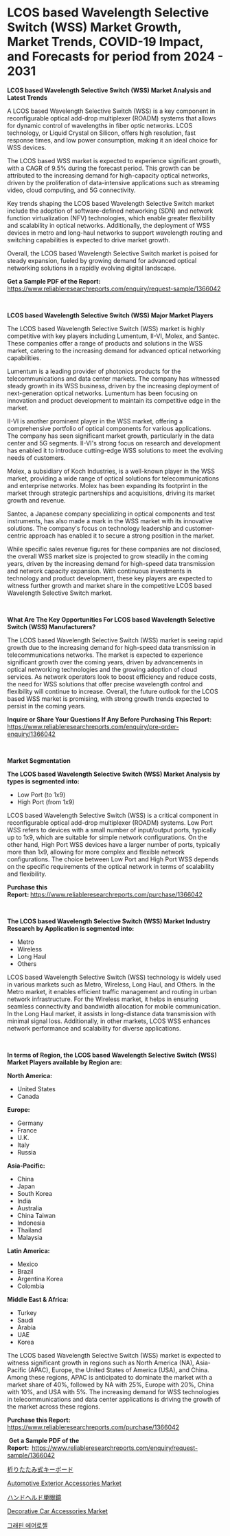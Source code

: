 <p><h1>LCOS based Wavelength Selective Switch (WSS) Market Growth, Market Trends, COVID-19 Impact, and Forecasts for period from 2024 - 2031</h1></p><p><strong>LCOS based Wavelength Selective Switch (WSS) Market Analysis and Latest Trends</strong></p>
<p><p>A LCOS based Wavelength Selective Switch (WSS) is a key component in reconfigurable optical add-drop multiplexer (ROADM) systems that allows for dynamic control of wavelengths in fiber optic networks. LCOS technology, or Liquid Crystal on Silicon, offers high resolution, fast response times, and low power consumption, making it an ideal choice for WSS devices.</p><p>The LCOS based WSS market is expected to experience significant growth, with a CAGR of 9.5% during the forecast period. This growth can be attributed to the increasing demand for high-capacity optical networks, driven by the proliferation of data-intensive applications such as streaming video, cloud computing, and 5G connectivity.</p><p>Key trends shaping the LCOS based Wavelength Selective Switch market include the adoption of software-defined networking (SDN) and network function virtualization (NFV) technologies, which enable greater flexibility and scalability in optical networks. Additionally, the deployment of WSS devices in metro and long-haul networks to support wavelength routing and switching capabilities is expected to drive market growth.</p><p>Overall, the LCOS based Wavelength Selective Switch market is poised for steady expansion, fueled by growing demand for advanced optical networking solutions in a rapidly evolving digital landscape.</p></p>
<p><strong>Get a Sample PDF of the Report:&nbsp;</strong> <a href="https://www.reliableresearchreports.com/enquiry/request-sample/1366042">https://www.reliableresearchreports.com/enquiry/request-sample/1366042</a></p>
<p>&nbsp;</p>
<p><strong>LCOS based Wavelength Selective Switch (WSS) Major Market Players</strong></p>
<p><p>The LCOS based Wavelength Selective Switch (WSS) market is highly competitive with key players including Lumentum, II-VI, Molex, and Santec. These companies offer a range of products and solutions in the WSS market, catering to the increasing demand for advanced optical networking capabilities.</p><p>Lumentum is a leading provider of photonics products for the telecommunications and data center markets. The company has witnessed steady growth in its WSS business, driven by the increasing deployment of next-generation optical networks. Lumentum has been focusing on innovation and product development to maintain its competitive edge in the market.</p><p>II-VI is another prominent player in the WSS market, offering a comprehensive portfolio of optical components for various applications. The company has seen significant market growth, particularly in the data center and 5G segments. II-VI's strong focus on research and development has enabled it to introduce cutting-edge WSS solutions to meet the evolving needs of customers.</p><p>Molex, a subsidiary of Koch Industries, is a well-known player in the WSS market, providing a wide range of optical solutions for telecommunications and enterprise networks. Molex has been expanding its footprint in the market through strategic partnerships and acquisitions, driving its market growth and revenue.</p><p>Santec, a Japanese company specializing in optical components and test instruments, has also made a mark in the WSS market with its innovative solutions. The company's focus on technology leadership and customer-centric approach has enabled it to secure a strong position in the market.</p><p>While specific sales revenue figures for these companies are not disclosed, the overall WSS market size is projected to grow steadily in the coming years, driven by the increasing demand for high-speed data transmission and network capacity expansion. With continuous investments in technology and product development, these key players are expected to witness further growth and market share in the competitive LCOS based Wavelength Selective Switch market.</p></p>
<p>&nbsp;</p>
<p><strong>What Are The Key Opportunities For LCOS based Wavelength Selective Switch (WSS) Manufacturers?</strong></p>
<p><p>The LCOS based Wavelength Selective Switch (WSS) market is seeing rapid growth due to the increasing demand for high-speed data transmission in telecommunications networks. The market is expected to experience significant growth over the coming years, driven by advancements in optical networking technologies and the growing adoption of cloud services. As network operators look to boost efficiency and reduce costs, the need for WSS solutions that offer precise wavelength control and flexibility will continue to increase. Overall, the future outlook for the LCOS based WSS market is promising, with strong growth trends expected to persist in the coming years.</p></p>
<p><strong>Inquire or Share Your Questions If Any Before Purchasing This Report:</strong> <a href="https://www.reliableresearchreports.com/enquiry/pre-order-enquiry/1366042">https://www.reliableresearchreports.com/enquiry/pre-order-enquiry/1366042</a></p>
<p>&nbsp;</p>
<p><strong>Market Segmentation</strong></p>
<p><strong>The LCOS based Wavelength Selective Switch (WSS) Market Analysis by types is segmented into:</strong></p>
<p><ul><li>Low Port (to 1x9)</li><li>High Port (from 1x9)</li></ul></p>
<p><p>LCOS based Wavelength Selective Switch (WSS) is a critical component in reconfigurable optical add-drop multiplexer (ROADM) systems. Low Port WSS refers to devices with a small number of input/output ports, typically up to 1x9, which are suitable for simple network configurations. On the other hand, High Port WSS devices have a larger number of ports, typically more than 1x9, allowing for more complex and flexible network configurations. The choice between Low Port and High Port WSS depends on the specific requirements of the optical network in terms of scalability and flexibility.</p></p>
<p><strong>Purchase this Report:&nbsp;</strong><a href="https://www.reliableresearchreports.com/purchase/1366042">https://www.reliableresearchreports.com/purchase/1366042</a></p>
<p>&nbsp;</p>
<p><strong>The LCOS based Wavelength Selective Switch (WSS) Market Industry Research by Application is segmented into:</strong></p>
<p><ul><li>Metro</li><li>Wireless</li><li>Long Haul</li><li>Others</li></ul></p>
<p><p>LCOS based Wavelength Selective Switch (WSS) technology is widely used in various markets such as Metro, Wireless, Long Haul, and Others. In the Metro market, it enables efficient traffic management and routing in urban network infrastructure. For the Wireless market, it helps in ensuring seamless connectivity and bandwidth allocation for mobile communication. In the Long Haul market, it assists in long-distance data transmission with minimal signal loss. Additionally, in other markets, LCOS WSS enhances network performance and scalability for diverse applications.</p></p>
<p>&nbsp;</p>
<p><strong>In terms of Region, the LCOS based Wavelength Selective Switch (WSS) Market Players available by Region are:</strong></p>
<p>
    <p> <strong> North America: </strong>
        <ul>
            <li>United States</li>
            <li>Canada</li>
        </ul>
        </p> 
    <p> <strong> Europe: </strong>
        <ul>
            <li>Germany</li>
            <li>France</li>
            <li>U.K.</li>
            <li>Italy</li>
            <li>Russia</li>
        </ul>
        </p> 
    <p> <strong> Asia-Pacific: </strong>
        <ul>
            <li>China</li>
            <li>Japan</li>
            <li>South Korea</li>
            <li>India</li>
            <li>Australia</li>
            <li>China Taiwan</li>
            <li>Indonesia</li>
            <li>Thailand</li>
            <li>Malaysia</li>
        </ul>
        </p> 
    <p> <strong> Latin America: </strong>
        <ul>
            <li>Mexico</li>
            <li>Brazil</li>
            <li>Argentina Korea</li>
            <li>Colombia</li>
        </ul>
        </p> 
    <p> <strong> Middle East & Africa: </strong>
        <ul>
            <li>Turkey</li>
            <li>Saudi</li>
            <li>Arabia</li>
            <li>UAE</li>
            <li>Korea</li>
        </ul>
    </p>
    </p>
<p><p>The LCOS based Wavelength Selective Switch (WSS) market is expected to witness significant growth in regions such as North America (NA), Asia-Pacific (APAC), Europe, the United States of America (USA), and China. Among these regions, APAC is anticipated to dominate the market with a market share of 40%, followed by NA with 25%, Europe with 20%, China with 10%, and USA with 5%. The increasing demand for WSS technologies in telecommunications and data center applications is driving the growth of the market across these regions.</p></p>
<p><strong>Purchase this Report: </strong><a href="https://www.reliableresearchreports.com/purchase/1366042">https://www.reliableresearchreports.com/purchase/1366042</a></p>
<p>&nbsp;<strong>Get a Sample PDF of the Report:&nbsp;&nbsp;</strong><a href="https://www.reliableresearchreports.com/enquiry/request-sample/1366042">https://www.reliableresearchreports.com/enquiry/request-sample/1366042</a></p>
<p><strong></strong></p>
<p><p><a href="https://github.com/nxboeu02965442/Market-Research-Report-List-1/blob/main/783476412737.md">折りたたみ式キーボード</a></p><p><a href="https://issuu.com/reportprime-2/docs/automotive-exterior-accessories-market-size-2030.p">Automotive Exterior Accessories Market</a></p><p><a href="https://github.com/moulafa/Market-Research-Report-List-1/blob/main/708746712738.md">ハンドヘルド単眼鏡</a></p><p><a href="https://issuu.com/reportprime-2/docs/decorative-car-accessories-market-size-2030.pptx">Decorative Car Accessories Market</a></p><p><a href="https://medium.com/@raymondietrich7892023/%EA%B7%B8%EB%9E%98%ED%95%80-%EC%97%90%EC%96%B4%EB%A1%9C%EA%B2%94-%EC%8B%9C%EC%9E%A5-%EC%A0%90%EC%9C%A0%EC%9C%A8-%EB%B3%80%ED%99%94-%EB%B0%8F-%EC%8B%9C%EC%9E%A5-%EC%84%B1%EC%9E%A5-%ED%8A%B8%EB%A0%8C%EB%93%9C-2024-2031-a4e191550d69">그래핀 에어로젤</a></p></p>
